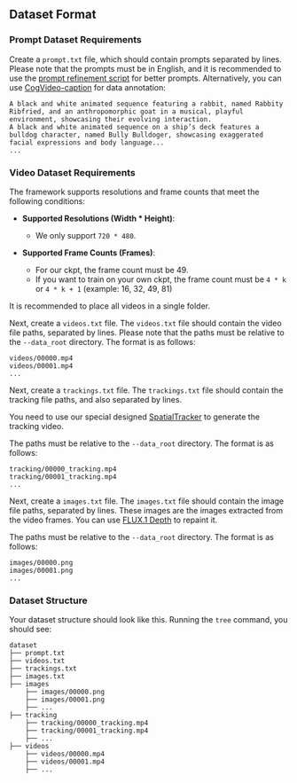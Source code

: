 ## Dataset Format

### Prompt Dataset Requirements

Create a `prompt.txt` file, which should contain prompts separated by lines. Please note that the prompts must be in English, and it is recommended to use the [prompt refinement script](https://github.com/THUDM/CogVideo/blob/main/inference/convert_demo.py) for better prompts. Alternatively, you can use [CogVideo-caption](https://huggingface.co/THUDM/cogvlm2-llama3-caption) for data annotation:

```
A black and white animated sequence featuring a rabbit, named Rabbity Ribfried, and an anthropomorphic goat in a musical, playful environment, showcasing their evolving interaction.
A black and white animated sequence on a ship’s deck features a bulldog character, named Bully Bulldoger, showcasing exaggerated facial expressions and body language...
...
```

### Video Dataset Requirements

The framework supports resolutions and frame counts that meet the following conditions:

- **Supported Resolutions (Width * Height)**:
    - We only support `720 * 480`.

- **Supported Frame Counts (Frames)**:
    - For our ckpt, the frame count must be 49.
    - If you want to train on your own ckpt, the frame count must be `4 * k` or `4 * k + 1` (example: 16, 32, 49, 81)

It is recommended to place all videos in a single folder.

Next, create a `videos.txt` file. The `videos.txt` file should contain the video file paths, separated by lines. Please note that the paths must be relative to the `--data_root` directory. The format is as follows:

```
videos/00000.mp4
videos/00001.mp4
...
```

Next, create a `trackings.txt` file. The `trackings.txt` file should contain the tracking file paths, and also separated by lines.

You need to use our special designed [SpatialTracker](https://github.com/skygoo2000/spatrack) to generate the tracking video.

The paths must be relative to the `--data_root` directory. The format is as follows:

```
tracking/00000_tracking.mp4
tracking/00001_tracking.mp4
...
```

Next, create a `images.txt` file. The `images.txt` file should contain the image file paths, separated by lines. These images are the images extracted from the video frames. You can use [FLUX.1 Depth](https://huggingface.co/spaces/black-forest-labs/FLUX.1-Depth-dev) to repaint it.

The paths must be relative to the `--data_root` directory. The format is as follows:

```
images/00000.png
images/00001.png
...
```


### Dataset Structure

Your dataset structure should look like this. Running the `tree` command, you should see:

```
dataset
├── prompt.txt
├── videos.txt
├── trackings.txt
├── images.txt
├── images
    ├── images/00000.png
    ├── images/00001.png
    ├── ...
├── tracking
    ├── tracking/00000_tracking.mp4
    ├── tracking/00001_tracking.mp4
    ├── ...
├── videos
    ├── videos/00000.mp4
    ├── videos/00001.mp4
    ├── ...
```
